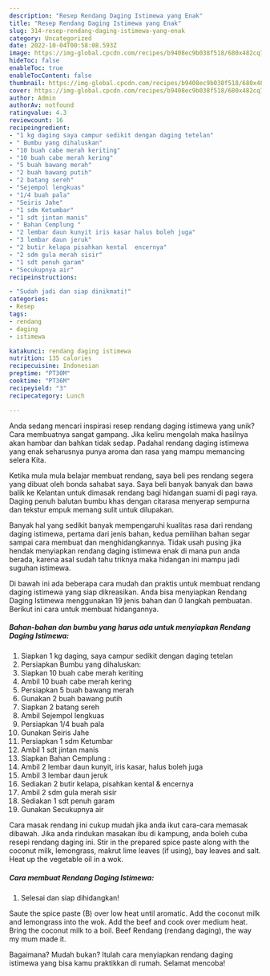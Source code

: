 ```yaml
---
description: "Resep Rendang Daging Istimewa yang Enak"
title: "Resep Rendang Daging Istimewa yang Enak"
slug: 314-resep-rendang-daging-istimewa-yang-enak
category: Uncategorized
date: 2022-10-04T00:58:08.593Z
image: https://img-global.cpcdn.com/recipes/b9408ec9b038f518/680x482cq70/rendang-daging-istimewa-foto-resep-utama.jpg
hideToc: false
enableToc: true
enableTocContent: false
thumbnail: https://img-global.cpcdn.com/recipes/b9408ec9b038f518/680x482cq70/rendang-daging-istimewa-foto-resep-utama.jpg
cover: https://img-global.cpcdn.com/recipes/b9408ec9b038f518/680x482cq70/rendang-daging-istimewa-foto-resep-utama.jpg
author: Admin
authorAv: notfound
ratingvalue: 4.3
reviewcount: 16
recipeingredient:
- "1 kg daging saya campur sedikit dengan daging tetelan"
- " Bumbu yang dihaluskan"
- "10 buah cabe merah keriting"
- "10 buah cabe merah kering"
- "5 buah bawang merah"
- "2 buah bawang putih"
- "2 batang sereh"
- "Sejempol lengkuas"
- "1/4 buah pala"
- "Seiris Jahe"
- "1 sdm Ketumbar"
- "1 sdt jintan manis"
- " Bahan Cemplung "
- "2 lembar daun kunyit iris kasar halus boleh juga"
- "3 lembar daun jeruk"
- "2 butir kelapa pisahkan kental  encernya"
- "2 sdm gula merah sisir"
- "1 sdt penuh garam"
- "Secukupnya air"
recipeinstructions:

- "Sudah jadi dan siap dinikmati!"
categories:
- Resep
tags:
- rendang
- daging
- istimewa

katakunci: rendang daging istimewa 
nutrition: 135 calories
recipecuisine: Indonesian
preptime: "PT30M"
cooktime: "PT36M"
recipeyield: "3"
recipecategory: Lunch

---
```





Anda sedang mencari inspirasi resep rendang daging istimewa yang unik? Cara membuatnya sangat gampang. Jika keliru mengolah maka hasilnya akan hambar dan bahkan tidak sedap. Padahal rendang daging istimewa yang enak seharusnya punya aroma dan rasa yang mampu memancing selera Kita.





Ketika mula mula belajar membuat rendang, saya beli pes rendang segera yang dibuat oleh bonda sahabat saya. Saya beli banyak banyak dan bawa balik ke Kelantan untuk dimasak rendang bagi hidangan suami di pagi raya. Daging penuh balutan bumbu khas dengan citarasa menyerap sempurna dan tekstur empuk memang sulit untuk dilupakan.

Banyak hal yang sedikit banyak mempengaruhi kualitas rasa dari rendang daging istimewa, pertama dari jenis bahan, kedua pemilihan bahan segar sampai cara membuat dan menghidangkannya. Tidak usah pusing jika hendak menyiapkan rendang daging istimewa enak di mana pun anda berada, karena asal sudah tahu triknya maka hidangan ini mampu jadi suguhan istimewa.






Di bawah ini ada beberapa cara mudah dan praktis untuk membuat rendang daging istimewa yang siap dikreasikan. Anda bisa menyiapkan Rendang Daging Istimewa menggunakan 19 jenis bahan dan 0 langkah pembuatan. Berikut ini cara untuk membuat hidangannya.

<!--inarticleads1-->

##### Bahan-bahan dan bumbu yang harus ada untuk menyiapkan Rendang Daging Istimewa:

1. Siapkan 1 kg daging, saya campur sedikit dengan daging tetelan
1. Persiapkan  Bumbu yang dihaluskan:
1. Siapkan 10 buah cabe merah keriting
1. Ambil 10 buah cabe merah kering
1. Persiapkan 5 buah bawang merah
1. Gunakan 2 buah bawang putih
1. Siapkan 2 batang sereh
1. Ambil Sejempol lengkuas
1. Persiapkan 1/4 buah pala
1. Gunakan Seiris Jahe
1. Persiapkan 1 sdm Ketumbar
1. Ambil 1 sdt jintan manis
1. Siapkan  Bahan Cemplung :
1. Ambil 2 lembar daun kunyit, iris kasar, halus boleh juga
1. Ambil 3 lembar daun jeruk
1. Sediakan 2 butir kelapa, pisahkan kental &amp; encernya
1. Ambil 2 sdm gula merah sisir
1. Sediakan 1 sdt penuh garam
1. Gunakan Secukupnya air


Cara masak rendang ini cukup mudah jika anda ikut cara-cara memasak dibawah. Jika anda rindukan masakan ibu di kampung, anda boleh cuba resepi rendang daging ini. Stir in the prepared spice paste along with the coconut milk, lemongrass, makrut lime leaves (if using), bay leaves and salt. Heat up the vegetable oil in a wok. 

<!--inarticleads2-->

##### Cara membuat Rendang Daging Istimewa:


1. Selesai dan siap dihidangkan!

Saute the spice paste (B) over low heat until aromatic. Add the coconut milk and lemongrass into the wok. Add the beef and cook over medium heat. Bring the coconut milk to a boil. Beef Rendang (rendang daging), the way my mum made it. 

Bagaimana? Mudah bukan? Itulah cara menyiapkan rendang daging istimewa yang bisa kamu praktikkan di rumah. Selamat mencoba!
